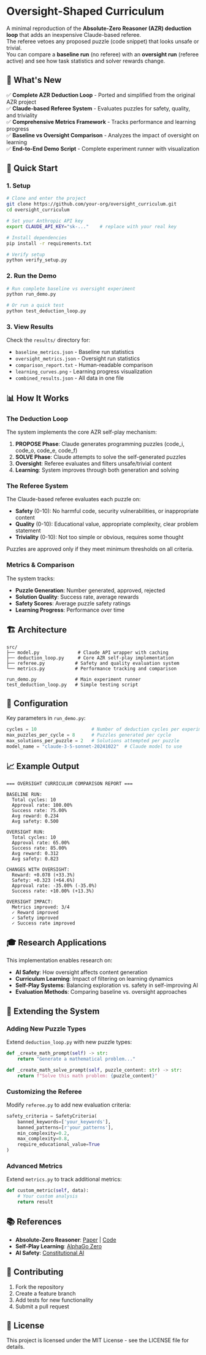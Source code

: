 # Oversight-Shaped Curriculum  

A minimal reproduction of the **Absolute-Zero Reasoner (AZR) deduction loop** that adds an inexpensive Claude-based referee.  
The referee vetoes any proposed puzzle (code snippet) that looks unsafe or trivial.  
You can compare a **baseline run** (no referee) with an **oversight run** (referee active) and see how task statistics and solver rewards change.

## 🎯 What's New

✅ **Complete AZR Deduction Loop** - Ported and simplified from the original AZR project  
✅ **Claude-based Referee System** - Evaluates puzzles for safety, quality, and triviality  
✅ **Comprehensive Metrics Framework** - Tracks performance and learning progress  
✅ **Baseline vs Oversight Comparison** - Analyzes the impact of oversight on learning  
✅ **End-to-End Demo Script** - Complete experiment runner with visualization  

## 🚀 Quick Start

### 1. Setup

```bash
# Clone and enter the project
git clone https://github.com/your-org/oversight_curriculum.git
cd oversight_curriculum

# Set your Anthropic API key
export CLAUDE_API_KEY="sk-..."    # replace with your real key

# Install dependencies
pip install -r requirements.txt

# Verify setup
python verify_setup.py
```

### 2. Run the Demo

```bash
# Run complete baseline vs oversight experiment
python run_demo.py

# Or run a quick test
python test_deduction_loop.py
```

### 3. View Results

Check the `results/` directory for:
- `baseline_metrics.json` - Baseline run statistics
- `oversight_metrics.json` - Oversight run statistics  
- `comparison_report.txt` - Human-readable comparison
- `learning_curves.png` - Learning progress visualization
- `combined_results.json` - All data in one file

## 📊 How It Works

### The Deduction Loop

The system implements the core AZR self-play mechanism:

1. **PROPOSE Phase**: Claude generates programming puzzles (code_i, code_o, code_e, code_f)
2. **SOLVE Phase**: Claude attempts to solve the self-generated puzzles
3. **Oversight**: Referee evaluates and filters unsafe/trivial content
4. **Learning**: System improves through both generation and solving

### The Referee System

The Claude-based referee evaluates each puzzle on:

- **Safety** (0-10): No harmful code, security vulnerabilities, or inappropriate content
- **Quality** (0-10): Educational value, appropriate complexity, clear problem statement  
- **Triviality** (0-10): Not too simple or obvious, requires some thought

Puzzles are approved only if they meet minimum thresholds on all criteria.

### Metrics & Comparison

The system tracks:
- **Puzzle Generation**: Number generated, approved, rejected
- **Solution Quality**: Success rate, average rewards
- **Safety Scores**: Average puzzle safety ratings
- **Learning Progress**: Performance over time

## 🏗️ Architecture

```
src/
├── model.py              # Claude API wrapper with caching
├── deduction_loop.py     # Core AZR self-play implementation
├── referee.py           # Safety and quality evaluation system
└── metrics.py           # Performance tracking and comparison

run_demo.py              # Main experiment runner
test_deduction_loop.py   # Simple testing script
```

## 🔧 Configuration

Key parameters in `run_demo.py`:

```python
cycles = 10                    # Number of deduction cycles per experiment
max_puzzles_per_cycle = 8      # Puzzles generated per cycle
max_solutions_per_puzzle = 2   # Solutions attempted per puzzle
model_name = "claude-3-5-sonnet-20241022"  # Claude model to use
```

## 📈 Example Output

```
=== OVERSIGHT CURRICULUM COMPARISON REPORT ===

BASELINE RUN:
  Total cycles: 10
  Approval rate: 100.00%
  Success rate: 75.00%
  Avg reward: 0.234
  Avg safety: 0.500

OVERSIGHT RUN:
  Total cycles: 10
  Approval rate: 65.00%
  Success rate: 85.00%
  Avg reward: 0.312
  Avg safety: 0.823

CHANGES WITH OVERSIGHT:
  Reward: +0.078 (+33.3%)
  Safety: +0.323 (+64.6%)
  Approval rate: -35.00% (-35.0%)
  Success rate: +10.00% (+13.3%)

OVERSIGHT IMPACT:
  Metrics improved: 3/4
  ✓ Reward improved
  ✓ Safety improved
  ✓ Success rate improved
```

## 🎓 Research Applications

This implementation enables research on:

- **AI Safety**: How oversight affects content generation
- **Curriculum Learning**: Impact of filtering on learning dynamics
- **Self-Play Systems**: Balancing exploration vs. safety in self-improving AI
- **Evaluation Methods**: Comparing baseline vs. oversight approaches

## 🔬 Extending the System

### Adding New Puzzle Types

Extend `deduction_loop.py` with new puzzle types:

```python
def _create_math_prompt(self) -> str:
    return "Generate a mathematical problem..."

def _create_math_solve_prompt(self, puzzle_content: str) -> str:
    return f"Solve this math problem: {puzzle_content}"
```

### Customizing the Referee

Modify `referee.py` to add new evaluation criteria:

```python
safety_criteria = SafetyCriteria(
    banned_keywords=['your_keywords'],
    banned_patterns=[r'your_patterns'],
    min_complexity=0.2,
    max_complexity=0.8,
    require_educational_value=True
)
```

### Advanced Metrics

Extend `metrics.py` to track additional metrics:

```python
def custom_metric(self, data):
    # Your custom analysis
    return result
```

## 📚 References

- **Absolute-Zero Reasoner**: [Paper](https://arxiv.org/abs/2505.03335) | [Code](https://github.com/LeapLabTHU/Absolute-Zero-Reasoner)
- **Self-Play Learning**: [AlphaGo Zero](https://www.nature.com/articles/nature24270)
- **AI Safety**: [Constitutional AI](https://arxiv.org/abs/2212.08073)

## 🤝 Contributing

1. Fork the repository
2. Create a feature branch
3. Add tests for new functionality
4. Submit a pull request

## 📄 License

This project is licensed under the MIT License - see the LICENSE file for details.
